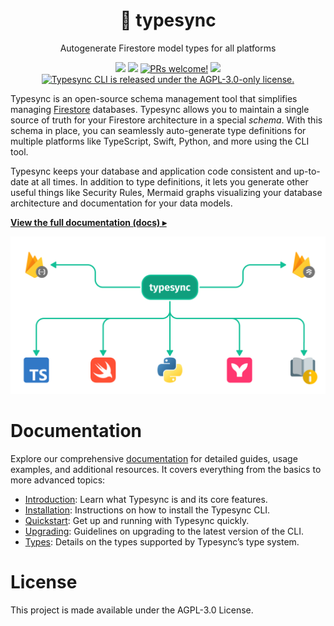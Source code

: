 <h1 align="center">
  🦚 typesync
</h1>

<p align="center">
    Autogenerate Firestore model types for all platforms
</p>

<p align="center">
    <a href="https://npmjs.com/package/typesync-cli" alt="Latest version">
        <img src="https://img.shields.io/npm/v/typesync-cli?label=latest" /></a>
    <a href="https://app.circleci.com/pipelines/github/kafkas/typesync" alt="Build status">
        <img src="https://circleci.com/gh/kafkas/typesync.svg?style=shield" /></a>
    <a href="https://github.com/kafkas/typesync">
      <img src="https://img.shields.io/badge/PRs-welcome-brightgreen.svg" alt="PRs welcome!" /></a>
    <a href="https://www.npmjs.com/package/typesync-cli" alt="NPM unpacked size">
        <img src="https://img.shields.io/npm/unpacked-size/typesync-cli" /></a>
    <a href="https://github.com/kafkas/typesync/blob/main/LICENSE">
      <img src="https://img.shields.io/badge/License-AGPL%20v3-blue.svg" alt="Typesync CLI is released under the AGPL-3.0-only license." /></a>
</p>

Typesync is an open-source schema management tool that simplifies managing [Firestore](https://cloud.google.com/firestore) databases. Typesync allows you to maintain a single source of truth for your Firestore architecture in a special _schema_. With this schema in place, you can seamlessly auto-generate type definitions for multiple platforms like TypeScript, Swift, Python, and more using the CLI tool.

Typesync keeps your database and application code consistent and up-to-date at all times. In addition to type definitions, it lets you generate other useful things like Security Rules, Mermaid graphs visualizing your database architecture and documentation for your data models.

[**View the full documentation (docs) ▸**](https://docs.typesync.org)

<div align="center">
  <img src="images/architecture-v2.png" width="600px" alt="header" />
</div>

# Documentation

Explore our comprehensive [documentation](https://docs.typesync.org) for detailed guides, usage examples, and additional resources. It covers everything from the basics to more advanced topics:

- [Introduction](https://docs.typesync.org/introduction): Learn what Typesync is and its core features.
- [Installation](https://docs.typesync.org/installation): Instructions on how to install the Typesync CLI.
- [Quickstart](https://docs.typesync.org/quickstart): Get up and running with Typesync quickly.
- [Upgrading](https://docs.typesync.org/upgrading): Guidelines on upgrading to the latest version of the CLI.
- [Types](https://docs.typesync.org/schema/types): Details on the types supported by Typesync’s type system.

# License

This project is made available under the AGPL-3.0 License.
